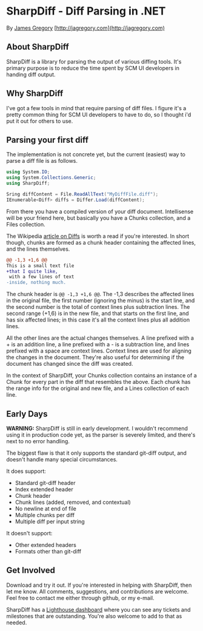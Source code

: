 SharpDiff - Diff Parsing in .NET
================================

By [James Gregory](mailto:james@jagregory.com) [http://jagregory.com](http://jagregory.com)

About SharpDiff
---------------

SharpDiff is a library for parsing the output of various diffing tools. It's primary purpose is to reduce the time spent by SCM UI developers in handing diff output.

Why SharpDiff
-------------

I've got a few tools in mind that require parsing of diff files. I figure it's a pretty common thing for SCM UI developers to have to do, so I thought i'd put it out for others to use.

Parsing your first diff
-----------------------

The implementation is not concrete yet, but the current (easiest) way to parse a diff file is as follows.

```C#
using System.IO;
using System.Collections.Generic;
using SharpDiff;

Sring diffContent = File.ReadAllText("MyDiffFile.diff");
IEnumerable<Diff> diffs = Differ.Load(diffContent);
```

From there you have a compiled version of your diff document. Intellisense will be your friend here, but basically you have a Chunks collection, and a Files collection.

The Wikipedia [article on Diffs](http://en.wikipedia.org/wiki/Diff) is worth a read if you're interested. In short though, chunks are formed as a chunk header containing the affected lines, and the lines themselves.

```diff
@@ -1,3 +1,6 @@
This is a small text file
+that I quite like,
 with a few lines of text
-inside, nothing much.
```

The chunk header is `@@ -1,3 +1,6 @@`. The -1,3 describes the affected lines in the original file, the first number (ignoring the minus) is the start line, and the second number is the total of context lines plus subtraction lines. The second range (+1,6) is in the new file, and that starts on the first line, and has six affected lines; in this case it's all the context lines plus all addition lines.

All the other lines are the actual changes themselves. A line prefixed with a + is an addition line, a line prefixed with a - is a subtraction line, and lines prefixed with a space are context lines. Context lines are used for aligning the changes in the document. They're also useful for determining if the document has changed since the diff was created.

In the context of SharpDiff, your Chunks collection contains an instance of a Chunk for every part in the diff that resembles the above. Each chunk has the range info for the original and new file, and a Lines collection of each line.

Early Days
----------
**WARNING:** SharpDiff is still in early development. I wouldn't recommend using it in production code yet, as the parser is severely limited, and there's next to no error handling.

The biggest flaw is that it only supports the standard git-diff output, and doesn't handle many special circumstances.

It does support:

 * Standard git-diff header
 * Index extended header
 * Chunk header
 * Chunk lines (added, removed, and contextual)
 * No newline at end of file
 * Multiple chunks per diff
 * Multiple diff per input string

It doesn't support:

 * Other extended headers
 * Formats other than git-diff


Get Involved
------------
Download and try it out. If you're interested in helping with SharpDiff, then let me know. 
All comments, suggestions, and contributions are welcome. Feel free to contact me either through github, or my e-mail.

SharpDiff has a [Lighthouse dashboard](http://sharpdiff.lighthouseapp.com/projects/18529-sharpdiff/overview) where you can see any tickets and milestones that are outstanding. You're also welcome to add to that as needed.
